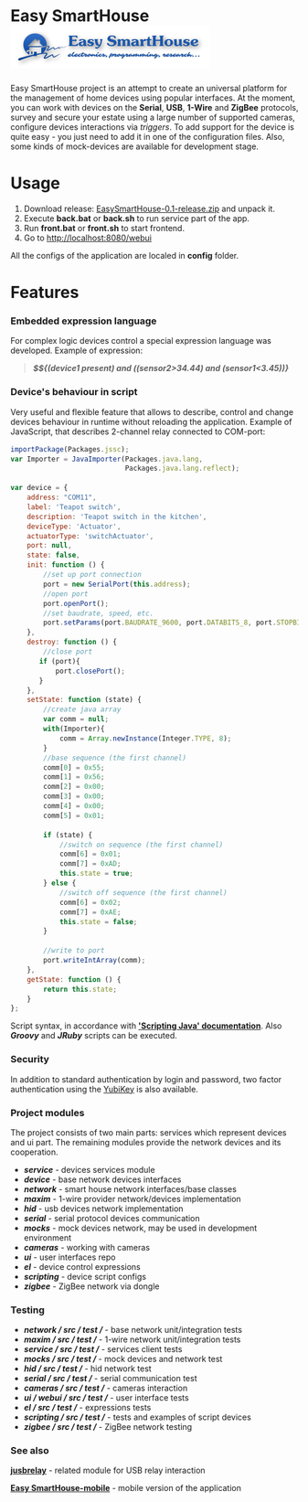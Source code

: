 # Easy SmartHouse ![SmartHouse Logo](https://raw.githubusercontent.com/EasySmartHouse/EasySmartHouse-aux/master/logos/1_Primary_logo_on_transparent.png)

Easy SmartHouse project is an attempt to create an universal platform for the management of home devices using popular interfaces. At the moment, you can work with devices on the **Serial**, **USB**, **1-Wire** and **ZigBee** protocols, survey and secure your estate using a large number of supported cameras, configure devices interactions via *triggers*. To add support for the device is quite easy - you just need to add it in one of the configuration files.
Also, some kinds of mock-devices are available for development stage.

# Usage
1. Download release: [EasySmartHouse-0.1-release.zip](https://github.com/EasySmartHouse/EasySmartHouse-web/releases/download/0.1/EasySmartHouse-0.1-release.zip "EasySmartHouse-0.1-release.zip") and unpack it.
2. Execute **back.bat** or **back.sh** to run service part of the app.
3. Run **front.bat** or **front.sh** to start frontend.
4. Go to [http://localhost:8080/webui](http://localhost:8080/webui "http://localhost:8080/webui")

All the configs of the application are localed in **config** folder. 

# Features
### Embedded expression language ###
For complex logic devices control a special expression language was developed. 
Example of expression: 
> ***$${(device1 present) and ((sensor2>34.44) and (sensor1<3.45))}***

### Device's behaviour in script ###
Very useful and flexible feature that allows to describe, control and change devices behaviour in runtime without reloading the application. 
Example of JavaScript, that describes 2-channel relay connected to COM-port:
```javascript
importPackage(Packages.jssc);
var Importer = JavaImporter(Packages.java.lang,
                            Packages.java.lang.reflect);
 
var device = {
    address: "COM11",
    label: 'Teapot switch',
    description: 'Teapot switch in the kitchen',
    deviceType: 'Actuator',
    actuatorType: 'switchActuator',
    port: null,
    state: false,
    init: function () {
        //set up port connection
        port = new SerialPort(this.address);
        //open port
        port.openPort();
        //set baudrate, speed, etc.
        port.setParams(port.BAUDRATE_9600, port.DATABITS_8, port.STOPBITS_1, port.PARITY_NONE);
    },
    destroy: function () {
        //close port
       if (port){
           port.closePort();
       }
    },
    setState: function (state) {
        //create java array
        var comm = null;
        with(Importer){
            comm = Array.newInstance(Integer.TYPE, 8);
        }
        //base sequence (the first channel)
        comm[0] = 0x55;
        comm[1] = 0x56;
        comm[2] = 0x00;
        comm[3] = 0x00;
        comm[4] = 0x00;
        comm[5] = 0x01;
        
        if (state) {
            //switch on sequence (the first channel)
            comm[6] = 0x01;
            comm[7] = 0xAD;
            this.state = true;
        } else {
            //switch off sequence (the first channel)
            comm[6] = 0x02;
            comm[7] = 0xAE;
            this.state = false;
        }
        
        //write to port
        port.writeIntArray(comm);
    },
    getState: function () {
        return this.state;
    }
};
```
Script syntax, in accordance with [**'Scripting Java' documentation**](https://developer.mozilla.org/en-US/docs/Mozilla/Projects/Rhino/Scripting_Java).
Also ***Groovy*** and ***JRuby*** scripts can be executed.

### Security ###

In addition to standard authentication by login and password, two factor authentication using the [YubiKey](https://www.yubico.com/start/ "YubiKey") is also available.


### Project modules ###

The project consists of two main parts: services which represent devices and ui part. The remaining modules provide the network devices and its cooperation.

* ***service*** - devices services module
* ***device*** - base network devices interfaces 
* ***network*** - smart house network interfaces/base classes
* ***maxim*** - 1-wire provider network/devices implementation
* ***hid*** - usb devices network implementation
* ***serial*** - serial protocol devices communication
* ***mocks*** - mock devices network, may be used in development environment 
* ***cameras*** - working with cameras
* ***ui*** - user interfaces repo 
* ***el*** - device control expressions 
* ***scripting*** - device script configs  
* ***zigbee*** - ZigBee network via dongle 

### Testing ###

* ***network / src / test /*** - base network unit/integration tests 
* ***maxim / src / test /*** - 1-wire network unit/integration tests
* ***service / src / test /*** - services client tests
* ***mocks / src / test /*** - mock devices and network test
* ***hid / src / test /*** - hid network test
* ***serial / src / test /*** - serial communication test
* ***cameras / src / test /*** - cameras interaction
* ***ui / webui / src / test /*** - user interface tests
* ***el / src / test /*** - expressions tests
* ***scripting / src / test /*** - tests and examples of script devices  
* ***zigbee / src / test /*** - ZigBee network testing

### See also ###
[**jusbrelay**](https://github.com/creepid/jusbrelay) - related module for USB relay interaction

[**Easy SmartHouse-mobile**](https://github.com/EasySmartHouse/EasySmartHouse-mobile) - mobile version of the application 